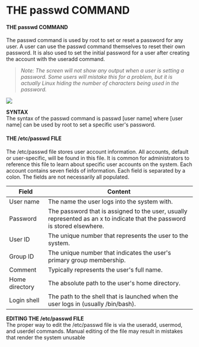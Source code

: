 # 	THE passwd COMMAND

#### THE passwd COMMAND

The passwd command is used by root to set or reset a password for any user. A user can use the passwd command themselves to reset their own password. It is also used to set the initial password for a user after creating the account with the useradd command.

> _Note: The screen will not show any output when a user is setting a password. Some users will mistake this for a problem, but it is actually Linux hiding the number of characters being used in the password._

![](passwd.png)


**SYNTAX**  
The syntax of the passwd command is passwd \[user name\] where \[user name\] can be used by root to set a specific user's password.

#### THE /etc/passwd FILE

The /etc/passwd file stores user account information. All accounts, default or user-specific, will be found in this file. It is common for administrators to reference this file to learn about specific user accounts on the system. Each account contains seven fields of information. Each field is separated by a colon. The fields are not necessarily all populated.

Field | Content
------ | ------
User name | The name the user logs into the system with.
Password | The password that is assigned to the user, usually represented as an x to indicate that the password is stored elsewhere.
User ID | The unique number that represents the user to the system.
Group ID | The unique number that indicates the user's primary group membership.
Comment | Typically represents the user's full name.
Home directory | The absolute path to the user's home directory.
Login shell | The path to the shell that is launched when the user logs in (usually /bin/bash).

  
**EDITING THE /etc/passwd FILE**  
The proper way to edit the /etc/passwd file is via the useradd, usermod, and userdel commands. Manual editing of the file may result in mistakes that render the system unusable